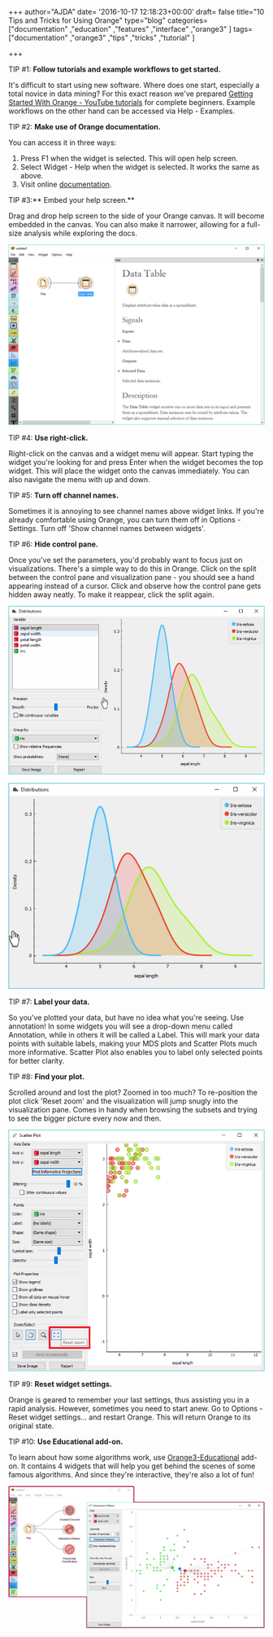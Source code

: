 +++
author="AJDA"
date= '2016-10-17 12:18:23+00:00'
draft= false
title="10 Tips and Tricks for Using Orange"
type="blog"
categories=["documentation" ,"education" ,"features" ,"interface" ,"orange3" ]
tags=["documentation" ,"orange3" ,"tips" ,"tricks" ,"tutorial" ]

+++

TIP #1: **Follow tutorials and example workflows to get started.**

It's difficult to start using new software. Where does one start, especially a total novice in data mining? For this exact reason we've prepared [Getting Started With Orange - YouTube tutorials](https://www.youtube.com/playlist?list=PLmNPvQr9Tf-ZSDLwOzxpvY-HrE0yv-8Fy) for complete beginners. Example workflows on the other hand can be accessed via Help - Examples.



TIP #2: **Make use of Orange documentation.**

You can access it in three ways:

1. Press F1 when the widget is selected. This will open help screen.
2. Select Widget - Help when the widget is selected. It works the same as above.
3. Visit online [documentation](http://orange.biolab.si/toolbox/).



TIP #3:** Embed your help screen.**

Drag and drop help screen to the side of your Orange canvas. It will become embedded in the canvas. You can also make it narrower, allowing for a full-size analysis while exploring the docs.

![](/images/2016/10/Embed-Help.png)


TIP #4: **Use right-click.**

Right-click on the canvas and a widget menu will appear. Start typing the widget you're looking for and press Enter when the widget becomes the top widget. This will place the widget onto the canvas immediately. You can also navigate the menu with up and down.



TIP #5: **Turn off channel names.**

Sometimes it is annoying to see channel names above widget links. If you're already comfortable using Orange, you can turn them off in Options - Settings. Turn off 'Show channel names between widgets'.



TIP #6: **Hide control pane.**

Once you've set the parameters, you'd probably want to focus just on visualizations. There's a simple way to do this in Orange. Click on the split between the control pane and visualization pane - you should see a hand appearing instead of a cursor. Click and observe how the control pane gets hidden away neatly. To make it reappear, click the split again.

![](/images/2016/10/Panel1.jpg)

![](/images/2016/10/Panel2.jpg)



TIP #7: **Label your data.**

So you've plotted your data, but have no idea what you're seeing. Use annotation! In some widgets you will see a drop-down menu called Annotation, while in others it will be called a Label. This will mark your data points with suitable labels, making your MDS plots and Scatter Plots much more informative. Scatter Plot also enables you to label only selected points for better clarity.



TIP #8: **Find your plot.**

Scrolled around and lost the plot? Zoomed in too much? To re-position the plot click 'Reset zoom' and the visualization will jump snugly into the visualization pane. Comes in handy when browsing the subsets and trying to see the bigger picture every now and then.

![](/images/2016/10/zoom-pan-1.png)





TIP #9: **Reset widget settings.**

Orange is geared to remember your last settings, thus assisting you in a rapid analysis. However, sometimes you need to start anew. Go to Options - Reset widget settings... and restart Orange. This will return Orange to its original state.



TIP #10: **Use Educational add-on.**

To learn about how some algorithms work, use [Orange3-Educational](https://github.com/biolab/orange3-educational) add-on. It contains 4 widgets that will help you get behind the scenes of some famous algorithms. And since they're interactive, they're also a lot of fun!

![](/images/2016/10/educational.png)








